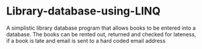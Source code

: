 Library-database-using-LINQ
===========================

A simplistic library database program that allows books to be entered into a database. The books can be rented out, returned and checked for lateness, if a book is late and email is sent to a hard coded email address
